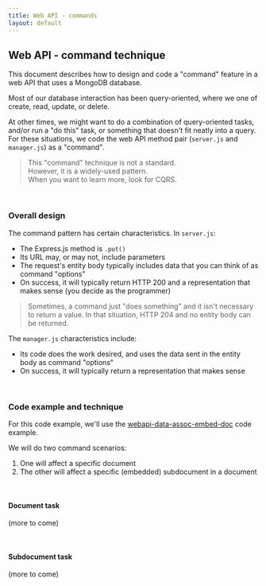 ```yaml
---
title: Web API - commands
layout: default
---
```


## Web API - command technique

This document describes how to design and code a "command" feature in a web API that uses a MongoDB database. 

Most of our database interaction has been query-oriented, where we one of create, read, update, or delete. 

At other times, we might want to do a combination of query-oriented tasks, and/or run a "do this" task, or something that doesn't fit neatly into a query. For these situations, we code the web API method pair (`server.js` and `manager.js`) as a "command". 

> This "command" technique is not a standard.  
> However, it is a widely-used pattern.  
> When you want to learn more, look for CQRS.  

<br>

### Overall design

The command pattern has certain characteristics. In `server.js`:
* The Express.js method is `.put()` 
* Its URL may, or may not, include parameters 
* The request's entity body typically includes data that you can think of as command "options" 
* On success, it will typically return HTTP 200 and a representation that makes sense (you decide as the programmer) 

> Sometimes, a command just "does something" and it isn't necessary to return a value. In that situation, HTTP 204 and no entity body can be returned. 

The `manager.js` characteristics include: 
* Its code does the work desired, and uses the data sent in the entity body as command "options" 
* On success, it will typically return a representation that makes sense 

<br>

### Code example and technique

For this code example, we'll use the [webapi-data-assoc-embed-doc](https://github.com/sictweb/bti425/tree/master/Week_09/webapi-data-assoc-embed-doc) code example. 

We will do two command scenarios:
1. One will affect a specific document
1. The other will affect a specific (embedded) subdocument in a document

<br>

#### Document task 

(more to come)

<br>

#### Subdocument task

(more to come)

<br>

